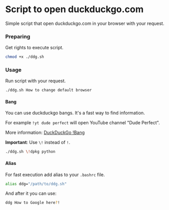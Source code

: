 # Script to open duckduckgo.com
Simple script that open duckduckgo.com in your browser with your request.

### Preparing
Get rights to execute script.
```bash
chmod +x ./ddg.sh
```

### Usage
Run script with your request.
```bash
./ddg.sh How to change default browser
```

#### Bang
You can use duckduckgo bangs.
It's a fast way to find information.

For example `!yt dude perfect` will open YouTube channel "Dude Perfect".

More information:
[DuckDuckGo !Bang](https://duckduckgo.com/bang)

**Important**:
Use `\!` instead of `!`.
```bash
./ddg.sh \!dpkg python
```

#### Alias
For fast execution add alias to your `.bashrc` file.
```bash
alias ddg="/path/to/ddg.sh"
```
And after it you can use:
```bash
ddg How to Google here?!
```



